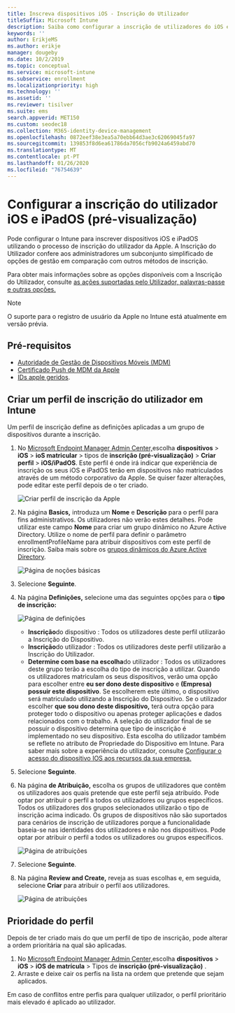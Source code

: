 ```yaml
---
title: Inscreva dispositivos iOS - Inscrição do Utilizador
titleSuffix: Microsoft Intune
description: Saiba como configurar a inscrição de utilizadores do iOS e iPadOS.
keywords: ''
author: ErikjeMS
ms.author: erikje
manager: dougeby
ms.date: 10/2/2019
ms.topic: conceptual
ms.service: microsoft-intune
ms.subservice: enrollment
ms.localizationpriority: high
ms.technology: ''
ms.assetid: ''
ms.reviewer: tisilver
ms.suite: ems
search.appverid: MET150
ms.custom: seodec18
ms.collection: M365-identity-device-management
ms.openlocfilehash: 0872eef38e3ea5a70ebb64d3ae3c62069045fa97
ms.sourcegitcommit: 139853f8d6ea61786da7056cfb9024a6459abd70
ms.translationtype: MT
ms.contentlocale: pt-PT
ms.lasthandoff: 01/26/2020
ms.locfileid: "76754639"
---
```

# <a name="set-up-ios-and-ipados-user-enrollment-preview"></a>Configurar a inscrição do utilizador iOS e iPadOS (pré-visualização)

Pode configurar o Intune para inscrever dispositivos iOS e iPadOS utilizando o processo de inscrição do utilizador da Apple. A Inscrição do Utilizador confere aos administradores um subconjunto simplificado de opções de gestão em comparação com outros métodos de inscrição.

Para obter mais informações sobre as opções disponíveis com a Inscrição do Utilizador, consulte [as ações suportadas pelo Utilizador, palavras-passe e outras opções.](ios-user-enrollment-supported-actions.md)

> [!NOTE]
> O suporte para o registro de usuário da Apple no Intune está atualmente em versão prévia.

## <a name="prerequisites"></a>Pré-requisitos
- [Autoridade de Gestão de Dispositivos Móveis (MDM)](../fundamentals/mdm-authority-set.md)
- [Certificado Push de MDM da Apple](apple-mdm-push-certificate-get.md)
- [IDs apple geridos](https://support.apple.com/guide/apple-business-manager/mdm1c9622977/web).

## <a name="create-a-user-enrollment-profile-in-intune"></a>Criar um perfil de inscrição do utilizador em Intune

Um perfil de inscrição define as definições aplicadas a um grupo de dispositivos durante a inscrição. 

1. No [Microsoft Endpoint Manager Admin Center,](https://go.microsoft.com/fwlink/?linkid=2109431)escolha **dispositivos** > **iOS** > **ioS matricular** > tipos de **inscrição (pré-visualização)**  > **Criar perfil** > **iOS/iPadOS**. Este perfil é onde irá indicar que experiência de inscrição os seus iOS e iPadOS terão em dispositivos não matriculados através de um método corporativo da Apple. Se quiser fazer alterações, pode editar este perfil depois de o ter criado.

    ![Criar perfil de inscrição da Apple](./media/ios-user-enrollment/create-profile.png)

2. Na página **Basics,** introduza um **Nome** e **Descrição** para o perfil para fins administrativos. Os utilizadores não verão estes detalhes. Pode utilizar este campo **Nome** para criar um grupo dinâmico no Azure Active Directory. Utilize o nome de perfil para definir o parâmetro enrollmentProfileName para atribuir dispositivos com este perfil de inscrição. Saiba mais sobre os [grupos dinâmicos do Azure Active Directory](https://docs.microsoft.com/azure/active-directory/active-directory-groups-dynamic-membership-azure-portal#rules-for-devices).

    ![Página de noções básicas](./media/ios-user-enrollment/basics-page.png)


3. Selecione **Seguinte**.

4. Na página **Definições,** selecione uma das seguintes opções para o **tipo de inscrição:**

    ![Página de definições](./media/ios-user-enrollment/settings-page.png)

    - **Inscrição**do dispositivo : Todos os utilizadores deste perfil utilizarão a Inscrição do Dispositivo.
    - **Inscrição**do utilizador : Todos os utilizadores deste perfil utilizarão a Inscrição do Utilizador.
    - **Determine com base na escolha**do utilizador : Todos os utilizadores deste grupo terão a escolha do tipo de inscrição a utilizar. Quando os utilizadores matriculam os seus dispositivos, verão uma opção para escolher entre **eu ser dono deste dispositivo** e **(Empresa) possuir este dispositivo**. Se escolherem este último, o dispositivo será matriculado utilizando a Inscrição do Dispositivo. Se o utilizador escolher **que sou dono deste dispositivo,** terá outra opção para proteger todo o dispositivo ou apenas proteger aplicações e dados relacionados com o trabalho. A seleção do utilizador final de se possuir o dispositivo determina que tipo de inscrição é implementado no seu dispositivo. Esta escolha do utilizador também se reflete no atributo de Propriedade do Dispositivo em Intune. Para saber mais sobre a experiência do utilizador, consulte [Configurar o acesso do dispositivo IOS aos recursos da sua empresa.](https://docs.microsoft.com/intune-user-help/enroll-your-device-in-intune-ios)
    
5. Selecione **Seguinte**.

6. Na página **de Atribuição,** escolha os grupos de utilizadores que contêm os utilizadores aos quais pretende que este perfil seja atribuído. Pode optar por atribuir o perfil a todos os utilizadores ou grupos específicos. Todos os utilizadores dos grupos selecionados utilizarão o tipo de inscrição acima indicado. Os grupos de dispositivos não são suportados para cenários de inscrição de utilizadores porque a funcionalidade baseia-se nas identidades dos utilizadores e não nos dispositivos. Pode optar por atribuir o perfil a todos os utilizadores ou grupos específicos.

    ![Página de atribuições](./media/ios-user-enrollment/assignments-page.png)

7. Selecione **Seguinte**.

8. Na página **Review and Create,** reveja as suas escolhas e, em seguida, selecione **Criar** para atribuir o perfil aos utilizadores.

    ![Página de atribuições](./media/ios-user-enrollment/assignments-page.png)


## <a name="profile-priority"></a>Prioridade do perfil

Depois de ter criado mais do que um perfil de tipo de inscrição, pode alterar a ordem prioritária na qual são aplicadas.

1. No [Microsoft Endpoint Manager Admin Center,](https://go.microsoft.com/fwlink/?linkid=2109431)escolha **dispositivos** > **iOS** > **iOS de matrícula** > Tipos de **inscrição (pré-visualização)** .
2. Arraste e deixe cair os perfis na lista na ordem que pretende que sejam aplicados.

Em caso de conflitos entre perfis para qualquer utilizador, o perfil prioritário mais elevado é aplicado ao utilizador.


